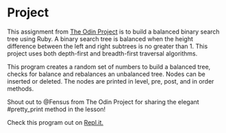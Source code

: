 # Project

This assignment from [The Odin Project](https://www.theodinproject.com/lessons/binary-search-trees) is to build a balanced binary search tree using Ruby. A binary search tree is balanced when the height difference between the left and right subtrees is no greater than 1. This project uses both depth-first and breadth-first traversal algorithms.

This program creates a random set of numbers to build a balanced tree, checks for balance and rebalances an unbalanced tree. Nodes can be inserted or deleted. The nodes are printed in level, pre, post, and in order methods.

Shout out to @Fensus from The Odin Project for sharing the elegant #pretty_print method in the lesson! 

Check this program out on [Repl.it.](https://repl.it/@dmmurphy/BalancedBinarySearchTrees#main.rb)

